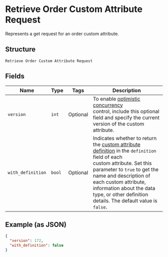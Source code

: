 
# Retrieve Order Custom Attribute Request

Represents a get request for an order custom attribute.

## Structure

`Retrieve Order Custom Attribute Request`

## Fields

| Name | Type | Tags | Description |
|  --- | --- | --- | --- |
| `version` | `int` | Optional | To enable [optimistic concurrency](https://developer.squareup.com/docs/build-basics/common-api-patterns/optimistic-concurrency)<br>control, include this optional field and specify the current version of the custom attribute. |
| `with_definition` | `bool` | Optional | Indicates whether to return the [custom attribute definition](entity:CustomAttributeDefinition) in the `definition` field of each<br>custom attribute. Set this parameter to `true` to get the name and description of each custom attribute,<br>information about the data type, or other definition details. The default value is `false`. |

## Example (as JSON)

```json
{
  "version": 172,
  "with_definition": false
}
```

